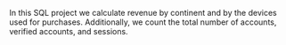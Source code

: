 In this SQL project we calculate revenue by continent and by the devices used for purchases.
Additionally, we count the total number of accounts, verified accounts, and sessions.

